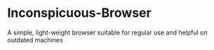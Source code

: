# Inconspicuous-Browser
A simple, light-weight browser suitable for regular use and helpful on outdated machines
